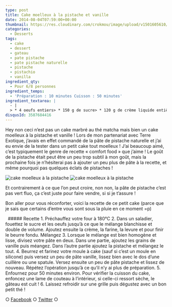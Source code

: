 ```yaml
---
type: post
title: Cake moelleux à la pistache et vanille
date: 2014-08-04T07:59:00+00:00
thumbnail: https://res.cloudinary.com/crokmou/image/upload/v1501605610/cake-moelleux-pistache-vanille-73x110_mkzpb9.jpg
categories: 
  - Desserts
tags: 
  - cake
  - dessert
  - gateau
  - pate pistache
  - pate pistache naturelle
  - pistache
  - pistachio
  - vanilla
ingredient_qty: 
  - Pour 6/8 personnes
ingredient_temps: 
  - 'Préparation : 10 minutes Cuisson : 50 minutes'
ingredient_textarea: |
  - |
  > * 4 oeufs entiers> * 150 g de sucre> * 120 g de crème liquide entière> * 220 g de farine> * 1 sachet de levure chimique> * 120 g de beurre> * 50 g de pâte de pistache> * 1 gousse de vanille
disqusId: 3587684416
---
```


Hey non ceci n’est pas un cake marbré au thé matcha mais bien un cake moelleux à la pistache et vanille ! Lors de mon partenariat avec Terre Exotique, j’avais en effet commandé de la pâte de pistache naturelle et j’ai eu envie de la tester dans un petit cake tout moelleux ! J’ai beaucoup aimé, c’est typiquement le genre de recette « comfort food » que j’aime ! Le goût de la pistache était peut être un peu trop subtil à mon goût, mais la prochaine fois je n’hésiterai pas à ajouter un peu plus de pâte à la recette, et même pourquoi pas quelques éclats de pistaches !

![cake moelleux à la pistache](https://res.cloudinary.com/crokmou/image/upload/v1501605618/cake-moelleux-pistache-vanille-2_rzw5gm.jpg) ![cake moelleux à la pistache](https://res.cloudinary.com/crokmou/image/upload/v1501605610/cake-moelleux-pistache-vanille-1_czgk2x.jpg)

Et contrairement à ce que l’on peut croire, non non, la pâte de pistache c’est pas vert fluo, ça c’est juste pour faire vendre, si si je t’assure !

Bon aller pour vous réconforter, voici la recette de ce petit cake (parce que je sais que certains d’entre vous sont sous la pluie en ce moment =p)

  ##### Recette 1\. Préchauffez votre four à 180°C 2\. Dans un saladier, fouettez le sucre et les oeufs jusqu’à ce que le mélange blanchisse et double de volume. Ajoutez ensuite la crème, la farine, la levure et pour finir le beurre fondu. Mélangez 3\. Lorsque le mélange est bien homogène et lisse, divisez votre pâte en deux. Dans une partie, ajoutez les grains de vanille puis méangez. Dans l’autre partie ajoutez la pistache et mélangez le tout. 4\. Beurrez et farinez votre moule à cake (sauf si c’est un moule en silicone) puis versez un peu de pâte vanille, lissez bien avec le dos d’une cuillère ou une spatule. Versez ensuite un peu de pâte pistache et lissez de nouveau. Répétez l’opération jusqu’à ce qu’il n’y ai plus de préparation. 5\. Enfournez pour 50 minutes environ. Pour vérifier la cuisson du cake, enfoncez une lame de couteau à l’intérieur, si celle-ci ressort sèche, le gâteau est cuit ! 6\. Laissez refroidir sur une grille puis dégustez avec un bon petit thé !  

○ [Facebook](https://www.facebook.com/crokmou.blog) ○ [Twitter](https://twitter.com/Crokmou) ○